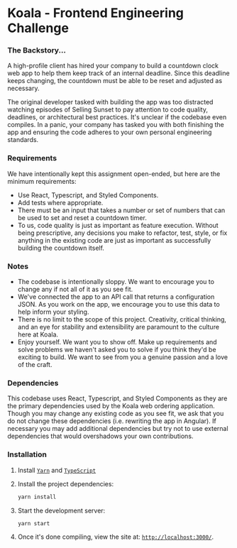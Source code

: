 # Koala - Frontend Engineering Challenge

### The Backstory...

A high-profile client has hired your company to build a countdown clock web app to help them keep track of an internal deadline. Since this deadline keeps changing, the countdown must be able to be reset and adjusted as necessary.

The original developer tasked with building the app was too distracted watching episodes of Selling Sunset to pay attention to code quality, deadlines, or architectural best practices. It's unclear if the codebase even compiles. In a panic, your company has tasked you with both finishing the app and ensuring the code adheres to your own personal engineering standards.

### Requirements

We have intentionally kept this assignment open-ended, but here are the minimum requirements:

- Use React, Typescript, and Styled Components.
- Add tests where appropriate.
- There must be an input that takes a number or set of numbers that can be used to set and reset a countdown timer.
- To us, code quality is just as important as feature execution. Without being prescriptive, any decisions you make to refactor, test, style, or fix anything in the existing code are just as important as successfully building the countdown itself.

### Notes

- The codebase is intentionally sloppy. We want to encourage you to change any if not all of it as you see fit.
- We've connected the app to an API call that returns a configuration JSON. As you work on the app, we encourage you to use this data to help inform your styling.
- There is no limit to the scope of this project. Creativity, critical thinking, and an eye for stability and extensibility are paramount to the culture here at Koala.
- Enjoy yourself. We want you to show off. Make up requirements and solve problems we haven't asked you to solve if you think they'd be exciting to build. We want to see from you a genuine passion and a love of the craft.

### Dependencies

This codebase uses React, Typescript, and Styled Components as they are the primary dependencies used by the Koala web ordering application. Though you may change any existing code as you see fit, we ask that you do not change these dependencies (i.e. rewriting the app in Angular). If necessary you may add additional dependencies but try not to use external dependencies that would overshadows your own contributions.

### Installation

1. Install [`Yarn`](https://yarnpkg.com/en/) and [`TypeScript`](https://www.typescriptlang.org)

2. Install the project dependencies:

   ```bash
   yarn install
   ```

3. Start the development server:

   ```bash
   yarn start
   ```

4. Once it's done compiling, view the site at: [`http://localhost:3000/`](http://localhost:3000/).
